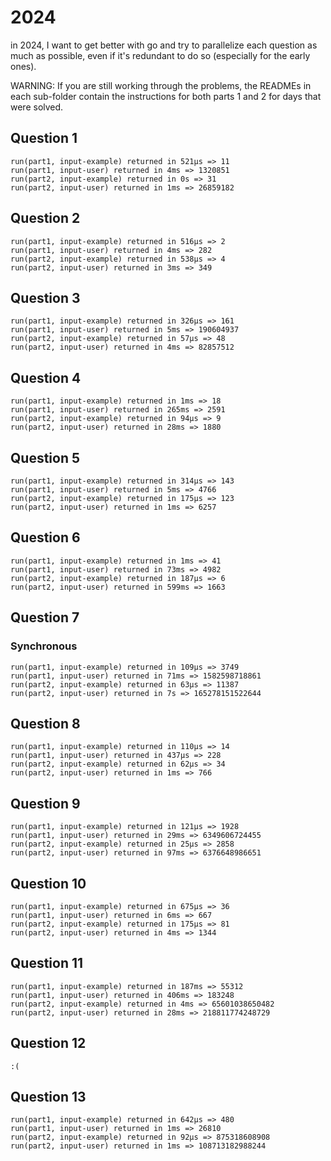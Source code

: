 # 2024

in 2024, I want to get better with go and try to parallelize each question as much as possible, even if it's redundant to do so (especially for the early ones).

WARNING: If you are still working through the problems, the READMEs in each sub-folder contain the instructions for both parts 1 and 2 for days that were solved.

## Question 1
```
run(part1, input-example) returned in 521µs => 11
run(part1, input-user) returned in 4ms => 1320851
run(part2, input-example) returned in 0s => 31
run(part2, input-user) returned in 1ms => 26859182
```

## Question 2
```
run(part1, input-example) returned in 516µs => 2
run(part1, input-user) returned in 4ms => 282
run(part2, input-example) returned in 538µs => 4
run(part2, input-user) returned in 3ms => 349
```

## Question 3
```
run(part1, input-example) returned in 326µs => 161
run(part1, input-user) returned in 5ms => 190604937
run(part2, input-example) returned in 57µs => 48
run(part2, input-user) returned in 4ms => 82857512
```

## Question 4
```
run(part1, input-example) returned in 1ms => 18
run(part1, input-user) returned in 265ms => 2591
run(part2, input-example) returned in 94µs => 9
run(part2, input-user) returned in 28ms => 1880
```

## Question 5
```
run(part1, input-example) returned in 314µs => 143
run(part1, input-user) returned in 5ms => 4766
run(part2, input-example) returned in 175µs => 123
run(part2, input-user) returned in 1ms => 6257
```

## Question 6
```
run(part1, input-example) returned in 1ms => 41
run(part1, input-user) returned in 73ms => 4982
run(part2, input-example) returned in 187µs => 6
run(part2, input-user) returned in 599ms => 1663
```

## Question 7
### Synchronous
```
run(part1, input-example) returned in 109µs => 3749
run(part1, input-user) returned in 71ms => 1582598718861
run(part2, input-example) returned in 63µs => 11387
run(part2, input-user) returned in 7s => 165278151522644
```

## Question 8
```
run(part1, input-example) returned in 110µs => 14
run(part1, input-user) returned in 437µs => 228
run(part2, input-example) returned in 62µs => 34
run(part2, input-user) returned in 1ms => 766
```

## Question 9
```
run(part1, input-example) returned in 121µs => 1928
run(part1, input-user) returned in 29ms => 6349606724455
run(part2, input-example) returned in 25µs => 2858
run(part2, input-user) returned in 97ms => 6376648986651
```

## Question 10
```
run(part1, input-example) returned in 675µs => 36
run(part1, input-user) returned in 6ms => 667
run(part2, input-example) returned in 175µs => 81
run(part2, input-user) returned in 4ms => 1344
```

## Question 11
```
run(part1, input-example) returned in 187ms => 55312
run(part1, input-user) returned in 406ms => 183248
run(part2, input-example) returned in 4ms => 65601038650482
run(part2, input-user) returned in 28ms => 218811774248729
```

## Question 12
```
:(
```

## Question 13
```
run(part1, input-example) returned in 642µs => 480
run(part1, input-user) returned in 1ms => 26810
run(part2, input-example) returned in 92µs => 875318608908
run(part2, input-user) returned in 1ms => 108713182988244
```